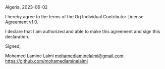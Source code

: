 Algeria, 2023-06-02

I hereby agree to the terms of the Orj Individual Contributor License
Agreement v1.0.

I declare that I am authorized and able to make this agreement and sign this
declaration.

Signed,

Mohamed Lamine Lalmi mohamedlaminelalmi@gmail.com https://github.com/mohamedlaminelalmi
